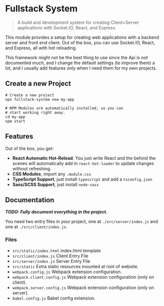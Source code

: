 # Fullstack System
> A build and development system for creating Client+Server applications with Socket.IO, React, and
> Express.

This module provides a setup for creating web applications with a backend server and front end client. Out of the box, you
can use Socket.IO, React, and Express, all with hot reloading.

This framework might not be the best thing to use since the Api is not documented much, and I change the default settings
(to improve them) a lot, and I usually add features only when I need them for my own projects.

## Create a new Project
```
# Create a new project
npx fullstack-system new my-app

# NPM Modules are automatically installed, so you can
# start working right away.
cd my-app
npm start
```

## Features
Out of the box, you get:

- **React Automatic Hot-Reload**. You just write React and the behind the scenes will automatically add in `react-hot-loader` to update changes without refreshing.
- **CSS Modules**, import any `.module.css`
- **TypeScript Support**, just install `typescript` and add a `tsconfig.json`
- **Sass/SCSS Support**, just install `node-sass`

## Documentation
***TODO: Fully document everything in the project.***

You need two entry files in your project, one at `./src/server/index.js` and one at `./src/client/index.js`.

### Files
- `src/static/index.html` index.html template
- `src/client/index.js` Client Entry File
- `src/server/index.js` Server Entry File
- `src/static` Extra static resources mounted at root of website.
- `webpack.config.js` Webpack extension configuration.
- `webpack.client.config.js` Webpack extension configuration (only on client).
- `webpack.server.config.js` Webpack extension configuration (only on server).
- `babel.config.js` Babel config extension.
